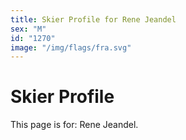 ```yaml
---
title: Skier Profile for Rene Jeandel
sex: "M"
id: "1270"
image: "/img/flags/fra.svg" 
---
```


# Skier Profile

This page is for: Rene Jeandel.
    
